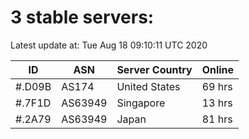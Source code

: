 # 3 stable servers:

Latest update at: Tue Aug 18 09:10:11 UTC 2020

| ID | ASN | Server Country | Online |
| -- | --- | -------------- | ------ |
| #.D09B | AS174 | United States | 69 hrs |
| #.7F1D | AS63949 | Singapore | 13 hrs |
| #.2A79 | AS63949 | Japan | 81 hrs |

